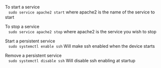To start a service  
&ensp;	`sudo service apache2 start`  where apache2 is the name of the service to start  

To stop a service  
&ensp;	`sudo service apache2 stop`  where apache2 is the service you wish to stop  

Start a persistent service  
&ensp;	`sudo systemctl enable ssh`   Will make ssh enabled when the device starts  

Remove a persistent service  
&ensp;	`sudo systemctl disable ssh`   Will disable ssh enabling at startup  